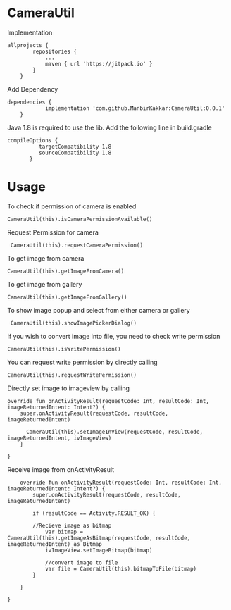 # CameraUtil

Implementation

    allprojects {
    		repositories {
    			...
    			maven { url 'https://jitpack.io' }
    		}
    	}
    	
Add Dependency

    dependencies {
    	        implementation 'com.github.ManbirKakkar:CameraUtil:0.0.1'
    	}
    	    
Java 1.8 is required to use the lib. Add the following line in build.gradle

    compileOptions {
              targetCompatibility 1.8
              sourceCompatibility 1.8
           }
           
           
# Usage


To check if permission of camera is enabled

    CameraUtil(this).isCameraPermissionAvailable()
    
Request Permission for camera    

     CameraUtil(this).requestCameraPermission()
     
To get image from camera

    CameraUtil(this).getImageFromCamera()

To get image from gallery

    CameraUtil(this).getImageFromGallery()

To show image popup and select from either camera or gallery

     CameraUtil(this).showImagePickerDialog()
     
     
If you wish to convert image into file, you need to check write permission

    CameraUtil(this).isWritePermission()   
    
You can request write permission by directly calling

    CameraUtil(this).requestWritePermission()      

Directly set image to imageview by calling

    override fun onActivityResult(requestCode: Int, resultCode: Int, imageReturnedIntent: Intent?) {
        super.onActivityResult(requestCode, resultCode, imageReturnedIntent)

          CameraUtil(this).setImageInView(requestCode, resultCode, imageReturnedIntent, ivImageView)
        }

    }
    
    


Receive image from onActivityResult

        override fun onActivityResult(requestCode: Int, resultCode: Int, imageReturnedIntent: Intent?) {
            super.onActivityResult(requestCode, resultCode, imageReturnedIntent)
        
            if (resultCode == Activity.RESULT_OK) {
            
            //Recieve image as bitmap
                var bitmap = CameraUtil(this).getImageAsBitmap(requestCode, resultCode, imageReturnedIntent) as Bitmap
                ivImageView.setImageBitmap(bitmap)
    
                //convert image to file
                var file = CameraUtil(this).bitmapToFile(bitmap)
            }
    
        }
    
    }